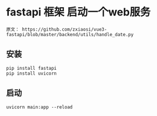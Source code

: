 # fastapi 框架 启动一个web服务
    原文： https://github.com/zxiaosi/vue3-fastapi/blob/master/backend/utils/handle_date.py

## 安装
    pip install fastapi 
    pip install uvicorn

## 启动
    uvicorn main:app --reload